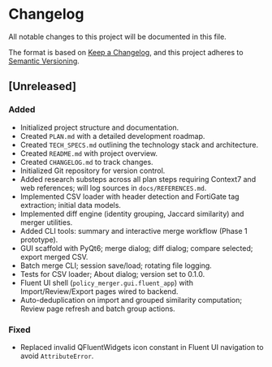 # Changelog

All notable changes to this project will be documented in this file.

The format is based on [Keep a Changelog](https://keepachangelog.com/en/1.0.0/),
and this project adheres to [Semantic Versioning](https://semver.org/spec/v2.0.0.html).

## [Unreleased]

### Added

-   Initialized project structure and documentation.
-   Created `PLAN.md` with a detailed development roadmap.
-   Created `TECH_SPECS.md` outlining the technology stack and architecture.
-   Created `README.md` with project overview.
-   Created `CHANGELOG.md` to track changes.
-   Initialized Git repository for version control.
 -   Added research substeps across all plan steps requiring Context7 and web references; will log sources in `docs/REFERENCES.md`.
-   Implemented CSV loader with header detection and FortiGate tag extraction; initial data models.
-   Implemented diff engine (identity grouping, Jaccard similarity) and merger utilities.
-   Added CLI tools: summary and interactive merge workflow (Phase 1 prototype).
-   GUI scaffold with PyQt6; merge dialog; diff dialog; compare selected; export merged CSV.
-   Batch merge CLI; session save/load; rotating file logging.
-   Tests for CSV loader; About dialog; version set to 0.1.0.
 -   Fluent UI shell (`policy_merger.gui.fluent_app`) with Import/Review/Export pages wired to backend.
 -   Auto-deduplication on import and grouped similarity computation; Review page refresh and batch group actions.

### Fixed

-   Replaced invalid QFluentWidgets icon constant in Fluent UI navigation to avoid `AttributeError`.
